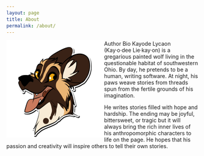```yaml
---
layout: page
title: About
permalink: /about/
---
```


Author Bio
<img src="/images/avatar-transparent-512.png" height="256" width="256" style="float: left"/>
Kayode Lycaon (Kay·o·dee Lie·kay·on) is a gregarious painted wolf living in the questionable habitat of southwestern Ohio. By day, he pretends to be a human, writing software. At night, his paws weave stories from threads spun from the fertile grounds of his imagination.

He writes stories filled with hope and hardship. The ending may be joyful, bittersweet, or tragic but it will always bring the rich inner lives of his anthropomorphic characters to life on the page. He hopes that his passion and creativity will inspire others to tell their own stories.
